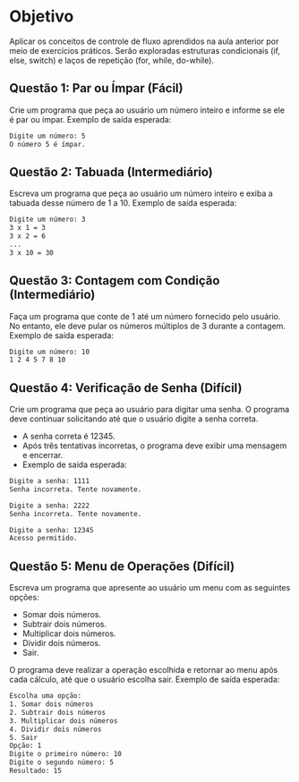 # Objetivo

Aplicar os conceitos de controle de fluxo aprendidos na aula anterior por meio
de exercícios práticos. Serão exploradas estruturas condicionais
(if, else, switch) e laços de repetição (for, while, do-while).

## Questão 1: Par ou Ímpar (Fácil)

Crie um programa que peça ao usuário um número inteiro e informe se ele é
par ou ímpar.
Exemplo de saída esperada:

```sh
Digite um número: 5  
O número 5 é ímpar.
```

## Questão 2: Tabuada (Intermediário)

Escreva um programa que peça ao usuário um número inteiro e exiba a tabuada
desse número de 1 a 10.
Exemplo de saída esperada:

```sh
Digite um número: 3  
3 x 1 = 3  
3 x 2 = 6  
...  
3 x 10 = 30
```

## Questão 3: Contagem com Condição (Intermediário)

Faça um programa que conte de 1 até um número fornecido pelo usuário.
No entanto, ele deve pular os números múltiplos de 3 durante a contagem.
Exemplo de saída esperada:

```sh
Digite um número: 10  
1 2 4 5 7 8 10
```

## Questão 4: Verificação de Senha (Difícil)

Crie um programa que peça ao usuário para digitar uma senha.
O programa deve continuar solicitando até que o usuário digite a senha correta.

* A senha correta é 12345.
* Após três tentativas incorretas, o programa deve exibir uma mensagem e encerrar.
* Exemplo de saída esperada:

```sh
Digite a senha: 1111  
Senha incorreta. Tente novamente.  

Digite a senha: 2222  
Senha incorreta. Tente novamente.  

Digite a senha: 12345  
Acesso permitido.
```

## Questão 5: Menu de Operações (Difícil)

Escreva um programa que apresente ao usuário um menu com as seguintes opções:

* Somar dois números.
* Subtrair dois números.
* Multiplicar dois números.
* Dividir dois números.
* Sair.

O programa deve realizar a operação escolhida e retornar ao menu após cada
cálculo, até que o usuário escolha sair.
Exemplo de saída esperada:

```sh
Escolha uma opção:  
1. Somar dois números  
2. Subtrair dois números  
3. Multiplicar dois números  
4. Dividir dois números  
5. Sair  
Opção: 1  
Digite o primeiro número: 10  
Digite o segundo número: 5  
Resultado: 15
```
